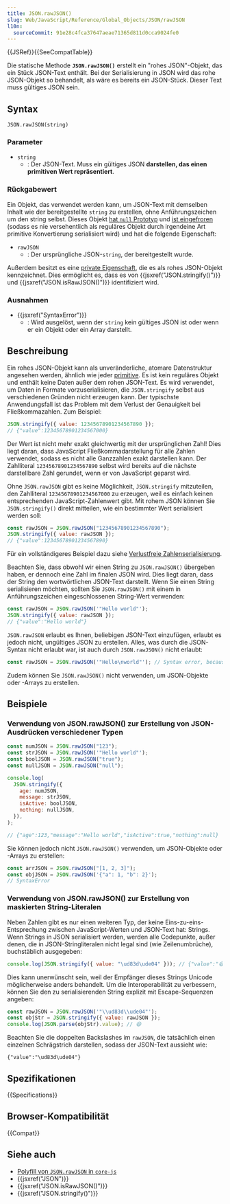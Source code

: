 ```yaml
---
title: JSON.rawJSON()
slug: Web/JavaScript/Reference/Global_Objects/JSON/rawJSON
l10n:
  sourceCommit: 91e28c4fca37647aeae71365d811d0cca9024fe0
---
```


{{JSRef}}{{SeeCompatTable}}

Die statische Methode **`JSON.rawJSON()`** erstellt ein "rohes JSON"-Objekt, das ein Stück JSON-Text enthält. Bei der Serialisierung in JSON wird das rohe JSON-Objekt so behandelt, als wäre es bereits ein JSON-Stück. Dieser Text muss gültiges JSON sein.

## Syntax

```js-nolint
JSON.rawJSON(string)
```

### Parameter

- `string`
  - : Der JSON-Text. Muss ein gültiges JSON **darstellen, das einen primitiven Wert repräsentiert**.

### Rückgabewert

Ein Objekt, das verwendet werden kann, um JSON-Text mit demselben Inhalt wie der bereitgestellte `string` zu erstellen, ohne Anführungszeichen um den string selbst. Dieses Objekt [hat `null` Prototyp](/de/docs/Web/JavaScript/Reference/Global_Objects/Object#null-prototype_objects) und [ist eingefroren](/de/docs/Web/JavaScript/Reference/Global_Objects/Object/freeze) (sodass es nie versehentlich als reguläres Objekt durch irgendeine Art primitive Konvertierung serialisiert wird) und hat die folgende Eigenschaft:

- `rawJSON`
  - : Der ursprüngliche JSON-`string`, der bereitgestellt wurde.

Außerdem besitzt es eine [private Eigenschaft](/de/docs/Web/JavaScript/Reference/Classes/Private_properties), die es als rohes JSON-Objekt kennzeichnet. Dies ermöglicht es, dass es von {{jsxref("JSON.stringify()")}} und {{jsxref("JSON.isRawJSON()")}} identifiziert wird.

### Ausnahmen

- {{jsxref("SyntaxError")}}
  - : Wird ausgelöst, wenn der `string` kein gültiges JSON ist oder wenn er ein Objekt oder ein Array darstellt.

## Beschreibung

Ein rohes JSON-Objekt kann als unveränderliche, atomare Datenstruktur angesehen werden, ähnlich wie jeder [primitive](/de/docs/Web/JavaScript/Data_structures#primitive_values). Es ist kein reguläres Objekt und enthält keine Daten außer dem rohen JSON-Text. Es wird verwendet, um Daten in Formate vorzuserialisieren, die `JSON.stringify` selbst aus verschiedenen Gründen nicht erzeugen kann. Der typischste Anwendungsfall ist das Problem mit dem Verlust der Genauigkeit bei Fließkommazahlen. Zum Beispiel:

```js
JSON.stringify({ value: 12345678901234567890 });
// {"value":12345678901234567000}
```

Der Wert ist nicht mehr exakt gleichwertig mit der ursprünglichen Zahl! Dies liegt daran, dass JavaScript Fließkommadarstellung für alle Zahlen verwendet, sodass es nicht alle Ganzzahlen exakt darstellen kann. Der Zahlliteral `12345678901234567890` selbst wird bereits auf die nächste darstellbare Zahl gerundet, wenn er von JavaScript geparst wird.

Ohne `JSON.rawJSON` gibt es keine Möglichkeit, `JSON.stringify` mitzuteilen, den Zahlliteral `12345678901234567000` zu erzeugen, weil es einfach keinen entsprechenden JavaScript-Zahlenwert gibt. Mit rohem JSON können Sie `JSON.stringify()` direkt mitteilen, wie ein bestimmter Wert serialisiert werden soll:

```js
const rawJSON = JSON.rawJSON("12345678901234567890");
JSON.stringify({ value: rawJSON });
// {"value":12345678901234567890}
```

Für ein vollständigeres Beispiel dazu siehe [Verlustfreie Zahlenserialisierung](/de/docs/Web/JavaScript/Reference/Global_Objects/JSON#using_json_numbers).

Beachten Sie, dass obwohl wir einen String zu `JSON.rawJSON()` übergeben haben, er dennoch eine Zahl im finalen JSON wird. Dies liegt daran, dass der String den wortwörtlichen JSON-Text darstellt. Wenn Sie einen String serialisieren möchten, sollten Sie `JSON.rawJSON()` mit einem in Anführungszeichen eingeschlossenen String-Wert verwenden:

```js
const rawJSON = JSON.rawJSON('"Hello world"');
JSON.stringify({ value: rawJSON });
// {"value":"Hello world"}
```

`JSON.rawJSON` erlaubt es Ihnen, beliebigen JSON-Text einzufügen, erlaubt es jedoch nicht, ungültiges JSON zu erstellen. Alles, was durch die JSON-Syntax nicht erlaubt war, ist auch durch `JSON.rawJSON()` nicht erlaubt:

```js example-bad
const rawJSON = JSON.rawJSON('"Hello\nworld"'); // Syntax error, because line breaks are not allowed in JSON strings
```

Zudem können Sie `JSON.rawJSON()` nicht verwenden, um JSON-Objekte oder -Arrays zu erstellen.

## Beispiele

### Verwendung von JSON.rawJSON() zur Erstellung von JSON-Ausdrücken verschiedener Typen

```js
const numJSON = JSON.rawJSON("123");
const strJSON = JSON.rawJSON('"Hello world"');
const boolJSON = JSON.rawJSON("true");
const nullJSON = JSON.rawJSON("null");

console.log(
  JSON.stringify({
    age: numJSON,
    message: strJSON,
    isActive: boolJSON,
    nothing: nullJSON,
  }),
);

// {"age":123,"message":"Hello world","isActive":true,"nothing":null}
```

Sie können jedoch nicht `JSON.rawJSON()` verwenden, um JSON-Objekte oder -Arrays zu erstellen:

```js example-bad
const arrJSON = JSON.rawJSON("[1, 2, 3]");
const objJSON = JSON.rawJSON('{"a": 1, "b": 2}');
// SyntaxError
```

### Verwendung von JSON.rawJSON() zur Erstellung von maskierten String-Literalen

Neben Zahlen gibt es nur einen weiteren Typ, der keine Eins-zu-eins-Entsprechung zwischen JavaScript-Werten und JSON-Text hat: Strings. Wenn Strings in JSON serialisiert werden, werden alle Codepunkte, außer denen, die in JSON-Stringliteralen nicht legal sind (wie Zeilenumbrüche), buchstäblich ausgegeben:

```js
console.log(JSON.stringify({ value: "\ud83d\ude04" })); // {"value":"😄"}
```

Dies kann unerwünscht sein, weil der Empfänger dieses Strings Unicode möglicherweise anders behandelt. Um die Interoperabilität zu verbessern, können Sie den zu serialisierenden String explizit mit Escape-Sequenzen angeben:

```js
const rawJSON = JSON.rawJSON('"\\ud83d\\ude04"');
const objStr = JSON.stringify({ value: rawJSON });
console.log(JSON.parse(objStr).value); // 😄
```

Beachten Sie die doppelten Backslashes im `rawJSON`, die tatsächlich einen einzelnen Schrägstrich darstellen, sodass der JSON-Text aussieht wie:

```json-nolint
{"value":"\ud83d\ude04"}
```

## Spezifikationen

{{Specifications}}

## Browser-Kompatibilität

{{Compat}}

## Siehe auch

- [Polyfill von `JSON.rawJSON` in `core-js`](https://github.com/zloirock/core-js#jsonparse-source-text-access)
- {{jsxref("JSON")}}
- {{jsxref("JSON.isRawJSON()")}}
- {{jsxref("JSON.stringify()")}}
